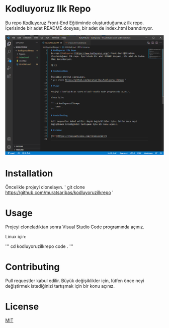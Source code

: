 # Kodluyoruz Ilk Repo
Bu repo [Kodluyoruz](https://www.kodluyoruz.org/) Front-End Eğitiminde oluşturduğumuz ilk repo. İçerisinde bir adet README dosyası, bir adet de index.html barındırıyor.

![](/figures/figure.png)

# Installation

Öncelikle projeyi clonelayın.
' git clone https://github.com/muratsaribas/kodluyoruzilkrepo '

# Usage

Projeyi cloneladıktan sonra Visual Studio Code programında açınız.

Linux için:

''' cd kodluyoruzilkrepo
    code . 
'''

# Contributing

Pull requestler kabul edilir. Büyük değişiklikler için, lütfen önce neyi değiştirmek istediğinizi tartışmak için bir konu açınız.

# License

[MIT](https://choosealicense.com/licenses/mit/)
